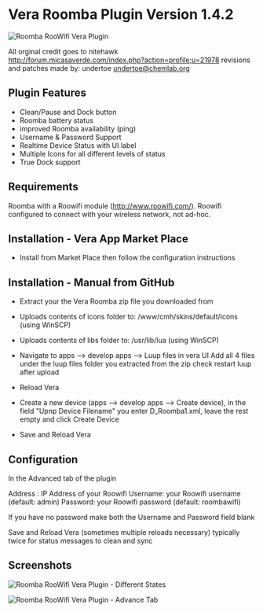 Vera Roomba Plugin Version 1.4.2
===========
![Roomba RooWifi Vera Plugin](https://dl.dropboxusercontent.com/u/617004/Roomba/APPICON_LG.png "Roomba RooWifi Vera Plugin")

All orginal credit goes to 
nitehawk http://forum.micasaverde.com/index.php?action=profile;u=21978
revisions and patches made by: undertoe undertoe@chemlab.org


Plugin Features
-----------

- Clean/Pause and Dock button
- Roomba battery status
- improved Roomba availability (ping)
- Username & Password Support
- Realtime Device Status with UI label
- Multiple Icons for all different levels of status
- True Dock support


Requirements
-----------

Roomba with a Roowifi module (http://www.roowifi.com/).
Roowifi configured to connect with your wireless network, not ad-hoc.

Installation - Vera App Market Place
-----------

- Install from Market Place then follow the configuration instructions

Installation - Manual from GitHub
-----------

- Extract your the Vera Roomba zip file you downloaded from 

- Uploads contents of icons folder to: /www/cmh/skins/default/icons (using WinSCP)

- Uploads contents of libs folder to: /usr/lib/lua (using WinSCP)

- Navigate to apps --> develop apps --> Luup files in vera UI
Add all 4 files under the luup files folder you extracted from the zip
check restart luup after upload

- Reload Vera

- Create a new device (apps --> develop apps --> Create device), in the field "Upnp Device Filename" you enter D_Roomba1.xml, leave the rest empty and click Create Device

- Save and Reload Vera

Configuration
-----------

In the Advanced tab of the plugin

Address : IP Address of your Roowifi
Username: your Roowifi username (default: admin)
Password: your Roowifi password (default: roombawifi)

If you have no password make both the Username and Password field blank

Save and Reload Vera (sometimes multiple reloads necessary)	typically twice for status messages to clean and sync

Screenshots
-----------

![Roomba RooWifi Vera Plugin - Different States](https://dl.dropboxusercontent.com/u/617004/Roomba/Screenshot-2.jpg "Roomba RooWifi Vera Plugin - Different States")

![Roomba RooWifi Vera Plugin - Advance Tab](https://dl.dropboxusercontent.com/u/617004/Roomba/Screenshot-1.jpg "Roomba RooWifi Vera Plugin - Advance Tab")